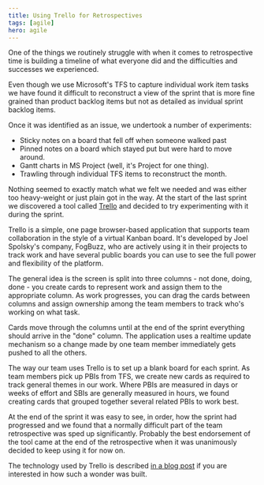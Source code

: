 ```yaml
---
title: Using Trello for Retrospectives
tags: [agile]
hero: agile
---
```


One of the things we routinely struggle with when it comes to retrospective
time is building a timeline of what everyone did and the difficulties and
successes we experienced.

Even though we use Microsoft's TFS to capture individual work item tasks
we have found it difficult to reconstruct a view of the sprint that is more
fine grained than product backlog items but not as detailed as invidual
sprint backlog items.

Once it was identified as an issue, we undertook a number of experiments:

- Sticky notes on a board that fell off when someone walked past
- Pinned notes on a board which stayed put but were hard to move around.
- Gantt charts in MS Project (well, it's Project for one thing).
- Trawling through individual TFS items to reconstruct the month.

Nothing seemed to exactly match what we felt we needed and was either too
heavy-weight or just plain got in the way. At the start of the last sprint
we discovered a tool called [Trello](https://trello.com) and decided to
try experimenting with it during the sprint.

Trello is a simple, one page browser-based application that supports team
collaboration in the style of a virtual Kanban board. It's developed by Joel
Spolsky's company, FogBuzz, who are actively using it in their projects to
track work and have several public boards you can use to see the full power
and flexibility of the platform.

The general idea is the screen is split into three columns - not done, doing,
done - you create cards to represent work and assign them to the appropriate
column. As work progresses, you can drag the cards between columns and assign
ownership among the team members to track who's working on what task.

Cards move through the columns until at the end of the sprint everything
should arrive in the "done" column. The application uses a realtime update
mechanism so a change made by one team member immediately gets pushed to
all the others.

The way our team uses Trello is to set up a blank board for each sprint. As
team members pick up PBIs from TFS, we create new cards as required to track
general themes in our work. Where PBIs are measured in days or weeks of effort
and SBIs are generally measured in hours, we found creating cards that
grouped together several related PBIs to work best.

At the end of the sprint it was easy to see, in order, how the sprint had
progressed and we found that a normally difficult part of the team retrospective
was sped up significantly. Probably the best endorsement of the tool came
at the end of the retrospective when it was unanimously decided to keep using
it for now on.

The technology used by Trello is described [in a blog post](http://blog.fogcreek.com/the-trello-tech-stack)
if you are interested in how such a wonder was built.
